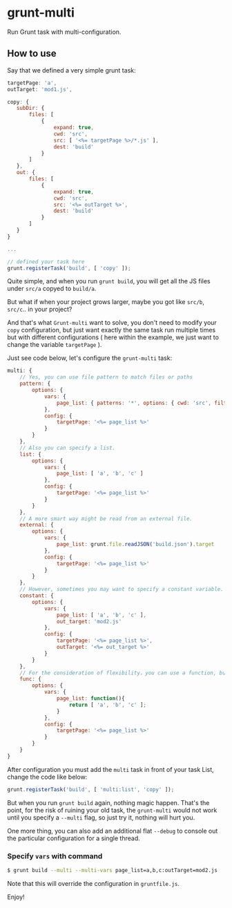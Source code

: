 # grunt-multi

Run Grunt task with multi-configuration.

## How to use

Say that we defined a very simple grunt task:

```js
targetPage: 'a',
outTarget: 'mod1.js',

copy: {
   subDir: {
       files: [
           {
               expand: true,
               cwd: 'src',
               src: [ '<%= targetPage %>/*.js' ],
               dest: 'build'
           }
       ]
   },
   out: {
       files: [
           {
               expand: true,
               cwd: 'src',
               src: '<%= outTarget %>',
               dest: 'build'
           }
       ]
   }
}

...

// defined your task here
grunt.registerTask('build', [ 'copy' ]);
```

Quite simple, and when you run `grunt build`, you will get all the JS files under `src/a` copyed to `build/a`.

But what if when your project grows larger, maybe you got like `src/b`, `src/c`.. in your project?

And that's what `Grunt-multi` want to solve, you don't need to modify your `copy` configuration, but just want exactly the same task run multiple times but with different configurations ( here within the example, we just want to change the variable `targetPage` ).

Just see code below, let's configure the `grunt-multi` task:

```js
multi: {
    // Yes, you can use file pattern to match files or paths
    pattern: {
        options: {
            vars: {
                page_list: { patterns: '*', options: { cwd: 'src', filter: 'isDirectory' } }
            },
            config: {
                targetPage: '<%= page_list %>'
            }
        }
    },
    // Also you can specify a list.
    list: {
        options: {
            vars: {
                page_list: [ 'a', 'b', 'c' ]
            },
            config: {
                targetPage: '<%= page_list %>'
            }
        }
    },
    // A more smart way might be read from an external file.
    external: {
        options: {
            vars: {
                page_list: grunt.file.readJSON('build.json').target
            },
            config: {
                targetPage: '<%= page_list %>'
            }
        }
    },
    // However, sometimes you may want to specify a constant variable.
    constant: {
        options: {
            vars: {
                page_list: [ 'a', 'b', 'c' ],
                out_target: 'mod2.js'
            },
            config: {
                targetPage: '<%= page_list %>',
                outTarget: '<%= out_target %>'
            }
        }
    },
    // For the consideration of flexibility，you can use a function, but note that the return value, must be either an Array or String.
    func: {
        options: {
            vars: {
                page_list: function(){
                    return [ 'a', 'b', 'c' ];
                }
            },
            config: {
                targetPage: '<%= page_list %>'
            }
        }
    }
}
```

After configuration you must add the `multi` task in front of your task List, change the code like below:

```js
grunt.registerTask('build', [ 'multi:list', 'copy' ]);
```

But when you run `grunt build` again, nothing magic happen. That's the point, for the risk of ruining your old task, the `grunt-multi` would not work until you specify a `--multi` flag, so just try it, nothing will hurt you.

One more thing, you can also add an additional flat `--debug` to console out the particular configuration for a single thread.
 
### Specify `vars` with command

```bash
$ grunt build --multi --multi-vars page_list=a,b,c:outTarget=mod2.js
```
Note that this will override the configuration in `gruntfile.js`.

Enjoy!